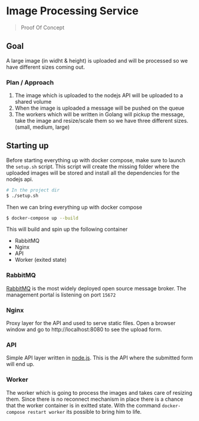 
# Image Processing Service
> Proof Of Concept

## Goal
A large image (in widht & height) is uploaded and will be processed so we have different sizes coming out. 

### Plan / Approach
1. The image which is uploaded to the nodejs API will be uploaded to a shared volume
2. When the image is uploaded a message will be pushed on the queue
3. The workers which will be written in Golang will pickup the message, take the image and resize/scale them so we have three different sizes. (small, medium, large)

## Starting up
Before starting everything up with docker compose, make sure to launch the `setup.sh` script. This script will create the missing folder where the uploaded images will be stored and install all the dependencies for the nodejs api.

```bash
# In the project dir
$ ./setup.sh
```

Then we can bring everything up with docker compose
```bash
$ docker-compose up --build
```

This will build and spin up the following container
- RabbitMQ
- Nginx
- API
- Worker (exited state)

### RabbitMQ
[RabbitMQ](https://www.rabbitmq.com/) is the most widely deployed open source message broker. The management portal is listening on port `15672`

### Nginx
Proxy layer for the API and used to serve static files. Open a browser window and go to http://localhost:8080 to see the upload form.

### API
Simple API layer written in [node.js](https://nodejs.org/en/). This is the API where the submitted form will end up.

### Worker
The worker which is going to process the images and takes care of resizing them. Since there is no reconnect mechanism in place there is a chance that the worker container is in exitted state. With the command `docker-compose restart worker` its possible to bring him to life. 

